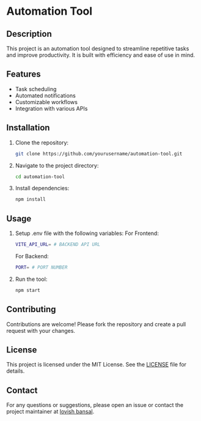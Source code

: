 # Automation Tool

## Description
This project is an automation tool designed to streamline repetitive tasks and improve productivity. It is built with efficiency and ease of use in mind.

## Features
- Task scheduling
- Automated notifications
- Customizable workflows
- Integration with various APIs

## Installation
1. Clone the repository:
    ```sh
    git clone https://github.com/yourusername/automation-tool.git
    ```
2. Navigate to the project directory:
    ```sh
    cd automation-tool
    ```
3. Install dependencies:
    ```sh
    npm install
    ```

## Usage
1. Setup .env file with the following variables:
    For Frontend:
    ```sh
    VITE_API_URL= # BACKEND API URL
    ```

    For Backend:
    ``` sh
    PORT= # PORT NUMBER
    ```

2. Run the tool:
    ```sh
    npm start
    ```

## Contributing
Contributions are welcome! Please fork the repository and create a pull request with your changes.

## License
This project is licensed under the MIT License. See the [LICENSE](LICENSE) file for details.

## Contact
For any questions or suggestions, please open an issue or contact the project maintainer at [lovish bansal](mailto:lovishbansal441@gmail.com).
